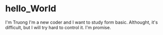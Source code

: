 # hello_World
I'm Truong
I'm a new coder and I want to study form basic.
Althought, it's difficult, but I will try hard to control it. I'm promise.
